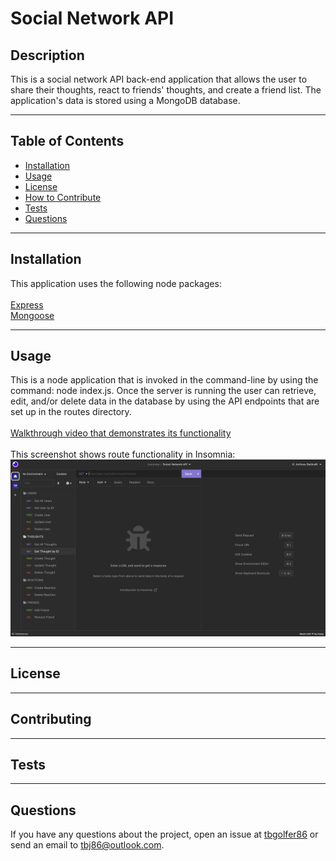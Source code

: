 # Social Network API
  
  ## Description
  This is a social network API back-end application that allows the user to share their thoughts, react to friends' thoughts, and create a friend list. The application's data is stored using a MongoDB database.

---

  ## Table of Contents  

  - [Installation](#installation)
  - [Usage](#usage)
  - [License](#license)
  - [How to Contribute](#contribute)
  - [Tests](#tests)
  - [Questions](#questions)

---

  ## Installation
  This application uses the following node packages:<br><br>
  [Express](https://www.npmjs.com/package/express)<br>
  [Mongoose](https://www.npmjs.com/package/mongoose)

---

  ## Usage
  This is a node application that is invoked in the command-line by using the command: node index.js. Once the server is running the user can retrieve, edit, and/or delete data in the database by using the API endpoints that are set up in the routes directory.<br><br>
  [Walkthrough video that demonstrates its functionality](https://1drv.ms/v/c/7afd0312d9c87570/EXB1yNkSA_0ggHrQNwAAAAABc-rQ8ZIYCrNRM-WFSGcTEg?e=k7nHGw)<br><br>
  This screenshot shows route functionality in Insomnia:<br>
  ![alt text](./assets/images/Screenshot%202023-04-18%20at%203.56.25%20PM.png)

---

  ## License
  
  
---

  ## Contributing
  

---

  ## Tests 
  

---

  ## Questions
  If you have any questions about the project, open an issue at [tbgolfer86](https://www.github.com/tbgolfer86) or send an email to tbj86@outlook.com.
